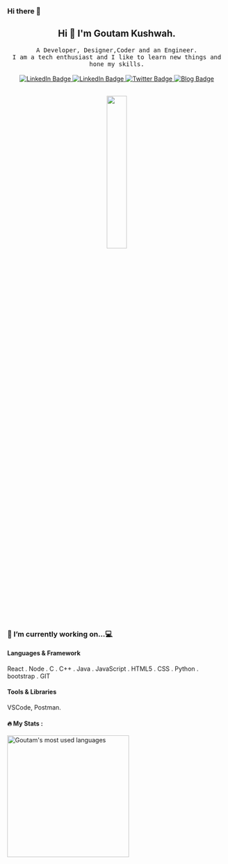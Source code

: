 ### Hi there 👋

<!--
**goutamkushwah/GOUTAMKUSHWAH** is a ✨ _special_ ✨ repository because its `README.md` (this file) appears on your GitHub profile.

Here are some ideas to get you started:

- 🔭 I’m currently working on ...
- 🌱 I’m currently learning ...
- 👯 I’m looking to collaborate on ...
- 🤔 I’m looking for help with ...
- 💬 Ask me about ...
- 📫 How to reach me: ...
- 😄 Pronouns: ...
- ⚡ Fun fact: ...
-->


  <div id="header" align="center">
  <h2> Hi 👋 I'm Goutam Kushwah.</h2>
   <samp>
     A  Developer, Designer,Coder and an Engineer. <br> 
   I am a tech enthusiast and I like to learn new things and hone my skills.
  </samp>
  <br>
  <br>
  
  <div id="badges">
    <a href="https://www.linkedin.com/in/goutam-kushwah-203031234/">
      <img src="https://img.shields.io/badge/LinkedIn-blue?style=for-the-badge&logo=linkedin&logoColor=white" alt="LinkedIn Badge"/>
    </a>
         <a href="https://www.instagram.com/goutam_kushwah123/">
      <img src="https://img.shields.io/badge/Instagram-blue?style=for-the-badge&logo=instagram&logoColor=white" alt="LinkedIn Badge"/>
    </a> 
    <a href="https://twitter.com/GoutamK10775884">
      <img src="https://img.shields.io/badge/Twitter-blue?style=for-the-badge&logo=twitter&logoColor=white" alt="Twitter Badge"/>
    </a>
    <a href="https://goutam-portfoliowebsite.netlify.app">
      <img src="https://img.shields.io/badge/Blog-blue?style=for-the-badge&logo=blogger&logoColor=white" alt="Blog Badge"/>
    </a>
  </div>
</div>
  <br>

 <p align="center">
  <img src="https://cdn.dribbble.com/users/348324/screenshots/9609941/media/684b03c6d4f3ba8a1d57c30319eb4e65.gif" width="30%">
  <br>
  <br>
  <br>


### 🔭 I’m currently working on...💻

#### Languages & Framework

React . Node . C . C++ . Java . JavaScript . HTML5 . CSS . Python . bootstrap  . GIT

#### Tools & Libraries

VSCode, Postman.

</p>

  #### :fire: My Stats :
<!-- - [![GitHub Streak](http://github-readme-streak-stats.herokuapp.com?user=devangkushwah&theme=dark&background=000000)](https://git.io/streak-stats) 
 
[![Top Langs](https://github-readme-stats.vercel.app/api/top-langs/?username=sudheerj&layout=compact&theme=light)](https://github.com/sudheerj/github-readme-stats) -->

<a href="https://github.com/goutamkushwah">
  <img align="center" src="https://github-readme-stats.vercel.app/api/top-langs/?username=goutamkushwah&theme=light&count_private=true&layout=compact" width="280" alt="Goutam's most used languages" />
</a>
  
